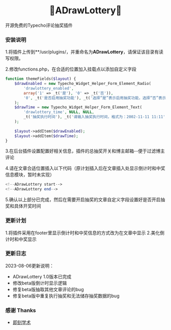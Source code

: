<h1 align="center">🌿ADrawLottery🌿</h1>
    开源免费的Typecho评论抽奖插件

### 安装说明

1.将插件上传到**/usr/plugins/，并重命名为**ADrawLottery**，请保证该目录有读写权限。

2.修改functions.php，在合适的位置加入挂载点以添加自定义字段
```php
function themeFields($layout) {
    $drawEnabled = new Typecho_Widget_Helper_Form_Element_Radio(
        'drawlottery_enabled',
        array('1' => _t('是'), '0' => _t('否')),
        '0', _t('是否启用抽奖功能'), _t('选择“是”表示启用抽奖功能，选择“否”表示不启用抽奖功能')
    );
    $drawTime = new Typecho_Widget_Helper_Form_Element_Text(
        'drawlottery_time', NULL, NULL,
        _t('抽奖执行时间'), _t('请输入抽奖执行时间，格式为：2002-11-11 11:11')
    );
    
    $layout->addItem($drawEnabled);
    $layout->addItem($drawTime);
}
```

3.在后台插件设置配置好相关信息，插件的总抽奖开关和博主邮箱--便于过滤博主评论

4.请在文章合适位置插入以下代码（原计划插入后在文章插入处显示倒计时和中奖信息模块，暂时未实现）

```php
<!--ADrawLottery start-->
<!--ADrawLottery end-->
```

5.确认以上部分已完成，然后在需要开启抽奖的文章自定义字段设置好是否开启抽奖和具体开奖时间


### 更新计划

1.将插件采用在footer里显示倒计时和中奖信息的方式改为在文章中显示
2.美化倒计时和中奖显示

### 更新日志

2023-08-06更新说明：
* ADrawLottery 1.0版本已完成
* 修改beta版倒计时显示逻辑
* 修复beta版抽取其他文章评论的bug
* 修复beta版中重复执行抽奖和无法储存抽奖数据的bug

### 感谢 Thanks

- [即刻学术](https://www.ijkxs.com "部分技术支持")
